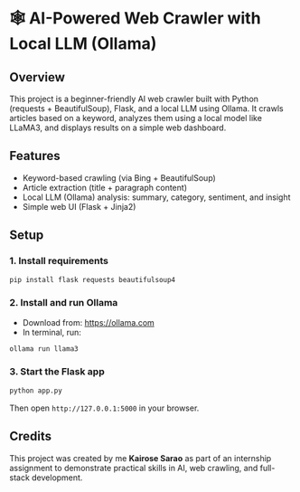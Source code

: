# 🕸️ AI-Powered Web Crawler with Local LLM (Ollama)

## Overview
This project is a beginner-friendly AI web crawler built with Python (requests + BeautifulSoup), Flask, and a local LLM using Ollama. It crawls articles based on a keyword, analyzes them using a local model like LLaMA3, and displays results on a simple web dashboard.

## Features
- Keyword-based crawling (via Bing + BeautifulSoup)
- Article extraction (title + paragraph content)
- Local LLM (Ollama) analysis: summary, category, sentiment, and insight
- Simple web UI (Flask + Jinja2)

## Setup

### 1. Install requirements

```bash
pip install flask requests beautifulsoup4
```

### 2. Install and run Ollama

- Download from: https://ollama.com
- In terminal, run:
```bash
ollama run llama3
```

### 3. Start the Flask app

```bash
python app.py
```

Then open `http://127.0.0.1:5000` in your browser.

## Credits
This project was created by me **Kairose Sarao** as part of an internship assignment to demonstrate practical skills in AI, web crawling, and full-stack development.


